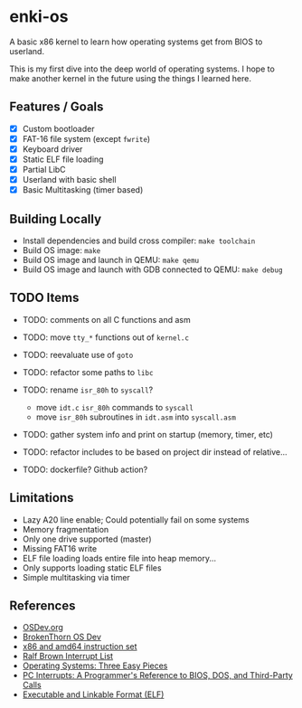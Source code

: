 # enki-os

A basic x86 kernel to learn how operating systems get from BIOS to userland.

This is my first dive into the deep world of operating systems. I hope to make 
another kernel in the future using the things I learned here.

## Features / Goals

- [x] Custom bootloader
- [x] FAT-16 file system (except `fwrite`)
- [x] Keyboard driver
- [x] Static ELF file loading
- [x] Partial LibC
- [x] Userland with basic shell
- [x] Basic Multitasking (timer based)

## Building Locally

- Install dependencies and build cross compiler: `make toolchain`
- Build OS image: `make`
- Build OS image and launch in QEMU: `make qemu`
- Build OS image and launch with GDB connected to QEMU: `make debug`

## TODO Items

- TODO: comments on all C functions and asm
- TODO: move `tty_*` functions out of `kernel.c`
- TODO: reevaluate use of `goto`
- TODO: refactor some paths to `libc`
- TODO: rename `isr_80h` to `syscall`?
  - move `idt.c` `isr_80h` commands to `syscall`
  - move `isr_80h` subroutines in `idt.asm` into `syscall.asm`


- TODO: gather system info and print on startup (memory, timer, etc)
- TODO: refactor includes to be based on project dir instead of relative...
- TODO: dockerfile? Github action?

## Limitations

- Lazy A20 line enable; Could potentially fail on some systems
- Memory fragmentation
- Only one drive supported (master)
- Missing FAT16 write
- ELF file loading loads entire file into heap memory...
- Only supports loading static ELF files
- Simple multitasking via timer

## References

- [OSDev.org](https://wiki.osdev.org/Main_Page)
- [BrokenThorn OS Dev](http://www.brokenthorn.com/Resources/OSDevIndex.html)
- [x86 and amd64 instruction set](https://www.felixcloutier.com/x86/)
- [Ralf Brown Interrupt List](https://www.ctyme.com/rbrown.htm)
- [Operating Systems: Three Easy Pieces](https://pages.cs.wisc.edu/~remzi/OSTEP/)
- [PC Interrupts: A Programmer's Reference to BIOS, DOS, and Third-Party Calls](https://www.amazon.com/PC-Interrupts-Programmers-Reference-Third-Party/dp/0201624850)
- [Executable and Linkable Format (ELF)](https://refspecs.linuxfoundation.org/elf/elf.pdf)
